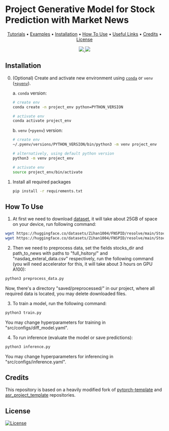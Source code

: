 # Project Generative Model for Stock Prediction with Market News

<p align="center">
  <a href="#tutorials">Tutorials</a> •
  <a href="#examples">Examples</a> •
  <a href="#installation">Installation</a> •
  <a href="#how-to-use">How To Use</a> •
  <a href="#useful-links">Useful Links</a> •
  <a href="#credits">Credits</a> •
  <a href="#license">License</a>
</p>

<p align="center">
<a href="https://github.com/Blinorot/pytorch_project_template/generate">
  <img src="https://img.shields.io/badge/use%20this-template-green?logo=github">
</a>
<a href="https://github.com/Blinorot/pytorch_project_template/blob/main/LICENSE">
   <img src=https://img.shields.io/badge/license-MIT-blue.svg>
</a>
</p>


## Installation


0. (Optional) Create and activate new environment using [`conda`](https://conda.io/projects/conda/en/latest/user-guide/getting-started.html) or `venv` ([`+pyenv`](https://github.com/pyenv/pyenv)).

   a. `conda` version:

   ```bash
   # create env
   conda create -n project_env python=PYTHON_VERSION

   # activate env
   conda activate project_env
   ```

   b. `venv` (`+pyenv`) version:

   ```bash
   # create env
   ~/.pyenv/versions/PYTHON_VERSION/bin/python3 -m venv project_env

   # alternatively, using default python version
   python3 -m venv project_env

   # activate env
   source project_env/bin/activate
   ```

1. Install all required packages

   ```bash
   pip install -r requirements.txt
   ```

## How To Use

1. At first we need to download [dataset](https://huggingface.co/datasets/Zihan1004/FNSPID), it will take about 25GB of space on your device, run following command:

```bash
wget https://huggingface.co/datasets/Zihan1004/FNSPID/resolve/main/Stock_price/full_history.zip
wget https://huggingface.co/datasets/Zihan1004/FNSPID/resolve/main/Stock_news/nasdaq_exteral_data.csv
```

2. Then we need to preprocess data, set the fields stocks_dir and path_to_news with paths to "full_hsitory/" and "nasdaq_exteral_data.csv" respectively, run the following command (you will need accelerator for this, it will take about 3 hours on GPU A100):

```bash
python3 preprocess_data.py
```

Now, there's a directory "saved/preprocessed/" in our project, where all required data is located, you may delete downloaded files.

3. To train a model, run the following command:

```bash
python3 train.py
```
You may change hyperparameters for training in "src/configs/diff_model.yaml".

4. To run inference (evaluate the model or save predictions):

```bash
python3 inference.py 
```

You may change hyperparameters for inferencing in "src/configs/inference.yaml".

## Credits

This repository is based on a heavily modified fork of [pytorch-template](https://github.com/victoresque/pytorch-template) and [asr_project_template](https://github.com/WrathOfGrapes/asr_project_template) repositories.

## License

[![License](https://img.shields.io/badge/license-MIT-blue.svg)](/LICENSE)
